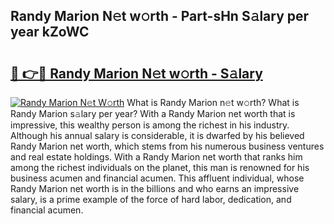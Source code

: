 ## Randy Marion N𝚎t w𝚘rth - Part-sHn S𝚊lary per year kZoWC

# <h2><a href="http://gc0t9q.nevu.top/?p=Randy+Marion">🔗 👉🔴 Randy Marion N𝚎t w𝚘rth - S𝚊lary</a></h2>

[![Randy Marion N𝚎t W𝚘rth](https://i.imgur.com/Oavwk0R.jpeg)](http://gc0t9q.nevu.top/?p=Randy+Marion)
What is Randy Marion n𝚎t w𝚘rth? What is Randy Marion s𝚊lary per year?
With a Randy Marion net worth that is impressive, this wealthy person is among the richest in his industry. Although his annual salary is considerable, it is dwarfed by his believed Randy Marion net worth, which stems from his numerous business ventures and real estate holdings. With a Randy Marion net worth that ranks him among the richest individuals on the planet, this man is renowned for his business acumen and financial acumen. This affluent individual, whose Randy Marion net worth is in the billions and who earns an impressive salary, is a prime example of the force of hard labor, dedication, and financial acumen.
